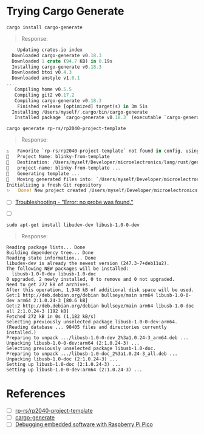 # Trying Cargo Generate


```
cargo install cargo-generate
```
> Response:
```rust
    Updating crates.io index
  Downloaded cargo-generate v0.18.3
  Downloaded 1 crate (94.7 KB) in 0.19s
  Installing cargo-generate v0.18.3
  Downloaded btoi v0.4.3
  Downloaded anstyle v1.0.1
...
   Compiling home v0.5.5
   Compiling git2 v0.17.2
   Compiling cargo-generate v0.18.3
    Finished release [optimized] target(s) in 3m 51s
  Installing /Users/myself/.cargo/bin/cargo-generate
   Installed package `cargo-generate v0.18.3` (executable `cargo-generate`)
```

```
cargo generate rp-rs/rp2040-project-template 
```
> Response:
```rust
⚠️   Favorite `rp-rs/rp2040-project-template` not found in config, using it as a git repository: https://github.com/rp-rs/rp2040-project-template.git
🤷   Project Name: blinky-from-template
🔧   Destination: /Users/myself/Developer/microelectronics/lang/rust/generate/blinky-from-template ...
🔧   project-name: blinky-from-template ...
🔧   Generating template ...
🔧   Moving generated files into: `/Users/myself/Developer/microelectronics/lang/rust/generate/blinky-from-template`...
Initializing a fresh Git repository
✨   Done! New project created /Users/myself/Developer/microelectronics/lang/rust/generate/blinky-from-template
```


- [ ] [Troubleshooting - "Error: no probe was found."](https://github.com/knurling-rs/probe-run#troubleshooting)

- [ ] [](https://embedded-trainings.ferrous-systems.com/installation.html?highlight=udev#linux-only-usb)

```
sudo apt-get install libudev-dev libusb-1.0-0-dev
```
> Response:
```
Reading package lists... Done
Building dependency tree... Done
Reading state information... Done
libudev-dev is already the newest version (247.3-7+deb11u2).
The following NEW packages will be installed:
  libusb-1.0-0-dev libusb-1.0-doc
0 upgraded, 2 newly installed, 0 to remove and 0 not upgraded.
Need to get 272 kB of archives.
After this operation, 1,948 kB of additional disk space will be used.
Get:1 http://deb.debian.org/debian bullseye/main arm64 libusb-1.0-0-dev arm64 2:1.0.24-3 [80.6 kB]
Get:2 http://deb.debian.org/debian bullseye/main arm64 libusb-1.0-doc all 2:1.0.24-3 [192 kB]
Fetched 272 kB in 0s (1,182 kB/s)   
Selecting previously unselected package libusb-1.0-0-dev:arm64.
(Reading database ... 98405 files and directories currently installed.)
Preparing to unpack .../libusb-1.0-0-dev_2%3a1.0.24-3_arm64.deb ...
Unpacking libusb-1.0-0-dev:arm64 (2:1.0.24-3) ...
Selecting previously unselected package libusb-1.0-doc.
Preparing to unpack .../libusb-1.0-doc_2%3a1.0.24-3_all.deb ...
Unpacking libusb-1.0-doc (2:1.0.24-3) ...
Setting up libusb-1.0-doc (2:1.0.24-3) ...
Setting up libusb-1.0-0-dev:arm64 (2:1.0.24-3) ...
```


# References

- [ ] [rp-rs/rp2040-project-template](https://github.com/rp-rs/rp2040-project-template)
- [ ] [cargo-generate](https://crates.io/crates/cargo-generate)
- [ ] [Debugging embedded software with Raspberry Pi Pico](https://www.raspberrypi.com/news/debugging-embedded-software-with-raspberry-pi-pico/)
